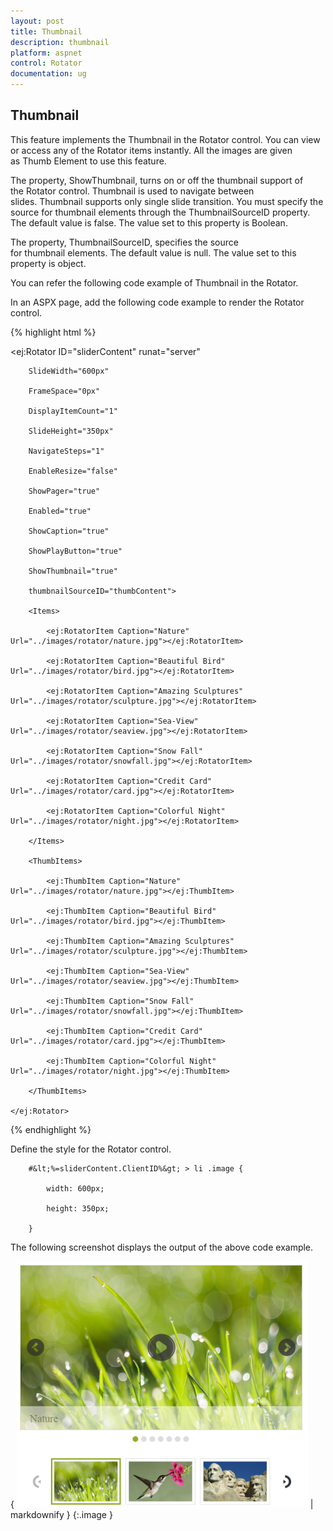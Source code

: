 ```yaml
---
layout: post
title: Thumbnail
description: thumbnail
platform: aspnet
control: Rotator
documentation: ug
---
```


## Thumbnail

This feature implements the Thumbnail in the Rotator control. You can view or access any of the Rotator items instantly. All the images are given as Thumb Element to use this feature.

The property, ShowThumbnail, turns on or off the thumbnail support of the Rotator control. Thumbnail is used to navigate between slides. Thumbnail supports only single slide transition. You must specify the source for thumbnail elements through the ThumbnailSourceID property. The default value is false. The value set to this property is Boolean.

The property, ThumbnailSourceID, specifies the source for thumbnail elements. The default value is null. The value set to this property is object.

You can refer the following code example of Thumbnail in the Rotator.

In an ASPX page, add the following code example to render the Rotator control.

{% highlight html %}



<ej:Rotator ID="sliderContent" runat="server"

        SlideWidth="600px"

        FrameSpace="0px"

        DisplayItemCount="1"

        SlideHeight="350px"

        NavigateSteps="1"

        EnableResize="false"

        ShowPager="true"

        Enabled="true"

        ShowCaption="true"

        ShowPlayButton="true"

        ShowThumbnail="true"

        thumbnailSourceID="thumbContent">

        <Items>

            <ej:RotatorItem Caption="Nature" Url="../images/rotator/nature.jpg"></ej:RotatorItem>

            <ej:RotatorItem Caption="Beautiful Bird" Url="../images/rotator/bird.jpg"></ej:RotatorItem>

            <ej:RotatorItem Caption="Amazing Sculptures" Url="../images/rotator/sculpture.jpg"></ej:RotatorItem>

            <ej:RotatorItem Caption="Sea-View" Url="../images/rotator/seaview.jpg"></ej:RotatorItem>

            <ej:RotatorItem Caption="Snow Fall" Url="../images/rotator/snowfall.jpg"></ej:RotatorItem>

            <ej:RotatorItem Caption="Credit Card" Url="../images/rotator/card.jpg"></ej:RotatorItem>

            <ej:RotatorItem Caption="Colorful Night" Url="../images/rotator/night.jpg"></ej:RotatorItem>

        </Items>

        <ThumbItems>

            <ej:ThumbItem Caption="Nature" Url="../images/rotator/nature.jpg"></ej:ThumbItem>

            <ej:ThumbItem Caption="Beautiful Bird" Url="../images/rotator/bird.jpg"></ej:ThumbItem>

            <ej:ThumbItem Caption="Amazing Sculptures" Url="../images/rotator/sculpture.jpg"></ej:ThumbItem>

            <ej:ThumbItem Caption="Sea-View" Url="../images/rotator/seaview.jpg"></ej:ThumbItem>

            <ej:ThumbItem Caption="Snow Fall" Url="../images/rotator/snowfall.jpg"></ej:ThumbItem>

            <ej:ThumbItem Caption="Credit Card" Url="../images/rotator/card.jpg"></ej:ThumbItem>

            <ej:ThumbItem Caption="Colorful Night" Url="../images/rotator/night.jpg"></ej:ThumbItem>

        </ThumbItems>

    </ej:Rotator>



{% endhighlight %}



Define the style for the Rotator control.





        #&lt;%=sliderContent.ClientID%&gt; > li .image {

            width: 600px;

            height: 350px;

        }





The following screenshot displays the output of the above code example.

{ ![](Thumbnail_images/Thumbnail_img1.png) | markdownify }
{:.image }


